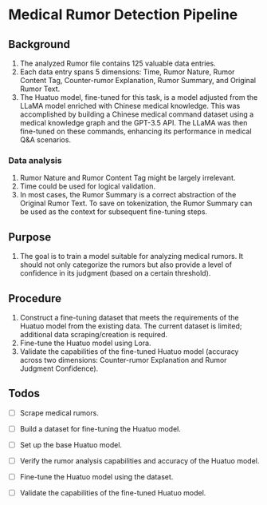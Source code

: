 # Medical Rumor Detection Pipeline

## Background

1. The analyzed Rumor file contains 125 valuable data entries.
2. Each data entry spans 5 dimensions: Time, Rumor Nature, Rumor Content Tag, Counter-rumor Explanation, Rumor Summary, and Original Rumor Text.
3. The Huatuo model, fine-tuned for this task, is a model adjusted from the LLaMA model enriched with Chinese medical knowledge. This was accomplished by building a Chinese medical command dataset using a medical knowledge graph and the GPT-3.5 API. The LLaMA was then fine-tuned on these commands, enhancing its performance in medical Q&A scenarios.

### Data analysis

1. Rumor Nature and Rumor Content Tag might be largely irrelevant.
2. Time could be used for logical validation.
3. In most cases, the Rumor Summary is a correct abstraction of the Original Rumor Text. To save on tokenization, the Rumor Summary can be used as the context for subsequent fine-tuning steps.

## Purpose

1. The goal is to train a model suitable for analyzing medical rumors. It should not only categorize the rumors but also provide a level of confidence in its judgment (based on a certain threshold).

## Procedure

1. Construct a fine-tuning dataset that meets the requirements of the Huatuo model from the existing data. The current dataset is limited; additional data scraping/creation is required.
2. Fine-tune the Huatuo model using Lora.
3. Validate the capabilities of the fine-tuned Huatuo model (accuracy across two dimensions: Counter-rumor Explanation and Rumor Judgment Confidence).

## Todos

- [ ] Scrape medical rumors.
- [ ] Build a dataset for fine-tuning the Huatuo model.
- [ ] Set up the base Huatuo model.
- [ ] Verify the rumor analysis capabilities and accuracy of the Huatuo model.
- [ ] Fine-tune the Huatuo model using the dataset.
- [ ] Validate the capabilities of the fine-tuned Huatuo model.

